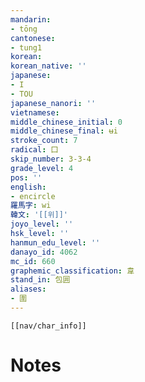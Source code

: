 ```yaml
---
mandarin:
- tōng
cantonese:
- tung1
korean:
korean_native: ''
japanese:
- I
- TOU
japanese_nanori: ''
vietnamese:
middle_chinese_initial: 0
middle_chinese_final: ʉi
stroke_count: 7
radical: 囗
skip_number: 3-3-4
grade_level: 4
pos: ''
english:
- encircle
羅馬字: wi
韓文: '[[위]]'
joyo_level: ''
hsk_level: ''
hanmun_edu_level: ''
danayo_id: 4062
mc_id: 660
graphemic_classification: 韋
stand_in: 包囲
aliases:
- 圍
---
```

```meta-bind-embed
[[nav/char_info]]
```

# Notes
